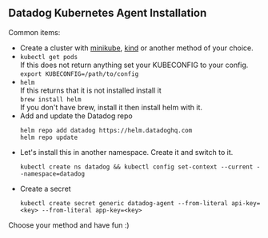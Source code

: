 Datadog Kubernetes Agent Installation
--

Common items:  
  
- Create a cluster with [minikube](https://minikube.sigs.k8s.io/docs/), [kind](https://kind.sigs.k8s.io/) or another method of your choice.  
- ```kubectl get pods```  
   If this does not return anything set your KUBECONFIG to your config.  
   ```export KUBECONFIG=/path/to/config```  
- ```helm```  
   If this returns that it is not installed install it  
   ```brew install helm```  
   If you don't have brew, install it then install helm with it.  
- Add and update the Datadog repo  
   ```  
   helm repo add datadog https://helm.datadoghq.com  
   helm repo update  
   ```  
- Let's install this in another namespace. Create it and switch to it.
   ```  
   kubectl create ns datadog && kubectl config set-context --current --namespace=datadog
   ```  
- Create a secret  
    ```
    kubectl create secret generic datadog-agent --from-literal api-key=<key> --from-literal app-key=<key>  
    ```  
  
Choose your method and have fun :)  
